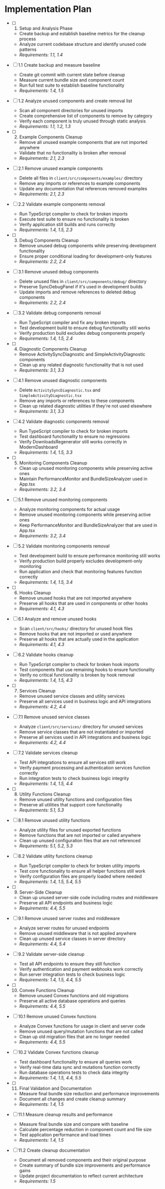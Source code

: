 # Implementation Plan

- [ ] 1. Setup and Analysis Phase
  - Create backup and establish baseline metrics for the cleanup process
  - Analyze current codebase structure and identify unused code patterns
  - _Requirements: 1.1, 1.4_

- [ ] 1.1 Create backup and measure baseline
  - Create git commit with current state before cleanup
  - Measure current bundle size and component count
  - Run full test suite to establish baseline functionality
  - _Requirements: 1.4, 1.5_

- [ ] 1.2 Analyze unused components and create removal list
  - Scan all component directories for unused imports
  - Create comprehensive list of components to remove by category
  - Verify each component is truly unused through static analysis
  - _Requirements: 1.1, 1.2, 1.3_

- [ ] 2. Example Components Cleanup
  - Remove all unused example components that are not imported anywhere
  - Validate that no functionality is broken after removal
  - _Requirements: 2.1, 2.3_

- [ ] 2.1 Remove unused example components
  - Delete all files in `client/src/components/examples/` directory
  - Remove any imports or references to example components
  - Update any documentation that references removed examples
  - _Requirements: 2.1, 2.3_

- [ ] 2.2 Validate example components removal
  - Run TypeScript compiler to check for broken imports
  - Execute test suite to ensure no functionality is broken
  - Verify application still builds and runs correctly
  - _Requirements: 1.4, 1.5, 2.3_

- [ ] 3. Debug Components Cleanup
  - Remove unused debug components while preserving development functionality
  - Ensure proper conditional loading for development-only features
  - _Requirements: 2.2, 2.4_

- [ ] 3.1 Remove unused debug components
  - Delete unused files in `client/src/components/debug/` directory
  - Preserve SyncDebugPanel if it's used in development builds
  - Update imports and remove references to deleted debug components
  - _Requirements: 2.2, 2.4_

- [ ] 3.2 Validate debug components removal
  - Run TypeScript compiler and fix any broken imports
  - Test development build to ensure debug functionality still works
  - Verify production build excludes debug components properly
  - _Requirements: 1.4, 1.5, 2.4_

- [ ] 4. Diagnostic Components Cleanup
  - Remove ActivitySyncDiagnostic and SimpleActivityDiagnostic components
  - Clean up any related diagnostic functionality that is not used
  - _Requirements: 3.1, 3.3_

- [ ] 4.1 Remove unused diagnostic components
  - Delete `ActivitySyncDiagnostic.tsx` and `SimpleActivityDiagnostic.tsx`
  - Remove any imports or references to these components
  - Clean up related diagnostic utilities if they're not used elsewhere
  - _Requirements: 3.1, 3.3_

- [ ] 4.2 Validate diagnostic components removal
  - Run TypeScript compiler to check for broken imports
  - Test dashboard functionality to ensure no regressions
  - Verify DownloadsRegenerator still works correctly in ModernDashboard
  - _Requirements: 1.4, 1.5, 3.3_

- [ ] 5. Monitoring Components Cleanup
  - Clean up unused monitoring components while preserving active ones
  - Maintain PerformanceMonitor and BundleSizeAnalyzer used in App.tsx
  - _Requirements: 3.2, 3.4_

- [ ] 5.1 Remove unused monitoring components
  - Analyze monitoring components for actual usage
  - Remove unused monitoring components while preserving active ones
  - Keep PerformanceMonitor and BundleSizeAnalyzer that are used in App.tsx
  - _Requirements: 3.2, 3.4_

- [ ] 5.2 Validate monitoring components removal
  - Test development build to ensure performance monitoring still works
  - Verify production build properly excludes development-only monitoring
  - Run application and check that monitoring features function correctly
  - _Requirements: 1.4, 1.5, 3.4_

- [ ] 6. Hooks Cleanup
  - Remove unused hooks that are not imported anywhere
  - Preserve all hooks that are used in components or other hooks
  - _Requirements: 4.1, 4.3_

- [ ] 6.1 Analyze and remove unused hooks
  - Scan `client/src/hooks/` directory for unused hook files
  - Remove hooks that are not imported or used anywhere
  - Preserve all hooks that are actually used in the application
  - _Requirements: 4.1, 4.3_

- [ ] 6.2 Validate hooks cleanup
  - Run TypeScript compiler to check for broken hook imports
  - Test components that use remaining hooks to ensure functionality
  - Verify no critical functionality is broken by hook removal
  - _Requirements: 1.4, 1.5, 4.3_

- [ ] 7. Services Cleanup
  - Remove unused service classes and utility services
  - Preserve all services used in business logic and API integrations
  - _Requirements: 4.2, 4.4_

- [ ] 7.1 Remove unused service classes
  - Analyze `client/src/services/` directory for unused services
  - Remove service classes that are not instantiated or imported
  - Preserve all services used in API integrations and business logic
  - _Requirements: 4.2, 4.4_

- [ ] 7.2 Validate services cleanup
  - Test API integrations to ensure all services still work
  - Verify payment processing and authentication services function correctly
  - Run integration tests to check business logic integrity
  - _Requirements: 1.4, 1.5, 4.4_

- [ ] 8. Utility Functions Cleanup
  - Remove unused utility functions and configuration files
  - Preserve all utilities that support core functionality
  - _Requirements: 5.1, 5.3_

- [ ] 8.1 Remove unused utility functions
  - Analyze utility files for unused exported functions
  - Remove functions that are not imported or called anywhere
  - Clean up unused configuration files that are not referenced
  - _Requirements: 5.1, 5.2, 5.3_

- [ ] 8.2 Validate utility functions cleanup
  - Run TypeScript compiler to check for broken utility imports
  - Test core functionality to ensure all helper functions still work
  - Verify configuration files are properly loaded where needed
  - _Requirements: 1.4, 1.5, 5.4, 5.5_

- [ ] 9. Server-Side Cleanup
  - Clean up unused server-side code including routes and middleware
  - Preserve all API endpoints and business logic
  - _Requirements: 4.4, 5.5_

- [ ] 9.1 Remove unused server routes and middleware
  - Analyze server routes for unused endpoints
  - Remove unused middleware that is not applied anywhere
  - Clean up unused service classes in server directory
  - _Requirements: 4.4, 5.4_

- [ ] 9.2 Validate server-side cleanup
  - Test all API endpoints to ensure they still function
  - Verify authentication and payment webhooks work correctly
  - Run server integration tests to check business logic
  - _Requirements: 1.4, 1.5, 4.4, 5.5_

- [ ] 10. Convex Functions Cleanup
  - Remove unused Convex functions and old migrations
  - Preserve all active database operations and queries
  - _Requirements: 4.4, 5.5_

- [ ] 10.1 Remove unused Convex functions
  - Analyze Convex functions for usage in client and server code
  - Remove unused query/mutation functions that are not called
  - Clean up old migration files that are no longer needed
  - _Requirements: 4.4, 5.5_

- [ ] 10.2 Validate Convex functions cleanup
  - Test dashboard functionality to ensure all queries work
  - Verify real-time data sync and mutations function correctly
  - Run database operations tests to check data integrity
  - _Requirements: 1.4, 1.5, 4.4, 5.5_

- [ ] 11. Final Validation and Documentation
  - Measure final bundle size reduction and performance improvements
  - Document all changes and create cleanup summary
  - _Requirements: 1.4, 1.5_

- [ ] 11.1 Measure cleanup results and performance
  - Measure final bundle size and compare with baseline
  - Calculate percentage reduction in component count and file size
  - Test application performance and load times
  - _Requirements: 1.4, 1.5_

- [ ] 11.2 Create cleanup documentation
  - Document all removed components and their original purpose
  - Create summary of bundle size improvements and performance gains
  - Update project documentation to reflect current architecture
  - _Requirements: 1.5_
